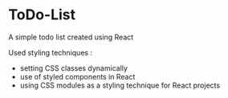 # ToDo-List
A simple todo list created using React

Used styling techniques : 
- setting CSS classes dynamically
- use of styled components in React
- using CSS modules as a styling technique for React projects
